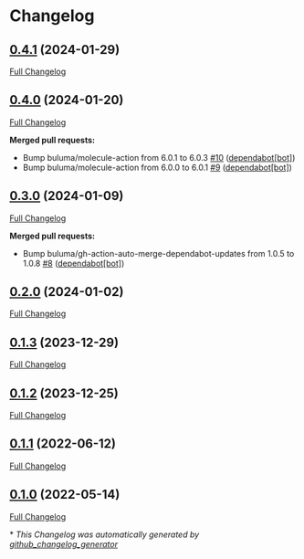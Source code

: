 # Changelog

## [0.4.1](https://github.com/buluma/ansible-role-consul_ca/tree/0.4.1) (2024-01-29)

[Full Changelog](https://github.com/buluma/ansible-role-consul_ca/compare/0.4.0...0.4.1)

## [0.4.0](https://github.com/buluma/ansible-role-consul_ca/tree/0.4.0) (2024-01-20)

[Full Changelog](https://github.com/buluma/ansible-role-consul_ca/compare/0.3.0...0.4.0)

**Merged pull requests:**

- Bump buluma/molecule-action from 6.0.1 to 6.0.3 [\#10](https://github.com/buluma/ansible-role-consul_ca/pull/10) ([dependabot[bot]](https://github.com/apps/dependabot))
- Bump buluma/molecule-action from 6.0.0 to 6.0.1 [\#9](https://github.com/buluma/ansible-role-consul_ca/pull/9) ([dependabot[bot]](https://github.com/apps/dependabot))

## [0.3.0](https://github.com/buluma/ansible-role-consul_ca/tree/0.3.0) (2024-01-09)

[Full Changelog](https://github.com/buluma/ansible-role-consul_ca/compare/0.2.0...0.3.0)

**Merged pull requests:**

- Bump buluma/gh-action-auto-merge-dependabot-updates from 1.0.5 to 1.0.8 [\#8](https://github.com/buluma/ansible-role-consul_ca/pull/8) ([dependabot[bot]](https://github.com/apps/dependabot))

## [0.2.0](https://github.com/buluma/ansible-role-consul_ca/tree/0.2.0) (2024-01-02)

[Full Changelog](https://github.com/buluma/ansible-role-consul_ca/compare/0.1.3...0.2.0)

## [0.1.3](https://github.com/buluma/ansible-role-consul_ca/tree/0.1.3) (2023-12-29)

[Full Changelog](https://github.com/buluma/ansible-role-consul_ca/compare/0.1.2...0.1.3)

## [0.1.2](https://github.com/buluma/ansible-role-consul_ca/tree/0.1.2) (2023-12-25)

[Full Changelog](https://github.com/buluma/ansible-role-consul_ca/compare/0.1.1...0.1.2)

## [0.1.1](https://github.com/buluma/ansible-role-consul_ca/tree/0.1.1) (2022-06-12)

[Full Changelog](https://github.com/buluma/ansible-role-consul_ca/compare/0.1.0...0.1.1)

## [0.1.0](https://github.com/buluma/ansible-role-consul_ca/tree/0.1.0) (2022-05-14)

[Full Changelog](https://github.com/buluma/ansible-role-consul_ca/compare/6dc5e05e7c7ca797ecb35de0fdcd3b15dff9722f...0.1.0)



\* *This Changelog was automatically generated by [github_changelog_generator](https://github.com/github-changelog-generator/github-changelog-generator)*
